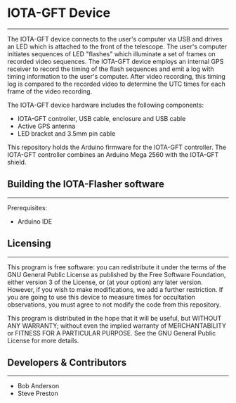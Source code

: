 # IOTA-GFT Device
----------------------------
The IOTA-GFT device connects to the user's computer via USB and drives an LED which is attached to the front of the telescope.  The user's computer initiates sequences of LED "flashes" which illuminate a set of frames on recorded video sequences.  The IOTA-GFT device employs an internal GPS receiver to record the timing of the flash sequences and emit a log with timing information to the user's computer.  After video recording, this timing log is compared to the recorded video to determine the UTC times for each frame of the video recording.

The IOTA-GFT device hardware includes the following components:
- IOTA-GFT controller, USB cable, enclosure and USB cable
- Active GPS antenna
- LED bracket and 3.5mm pin cable

This repository holds the Arduino firmware for the IOTA-GFT controller.  The IOTA-GFT controller combines an Arduino Mega 2560 with the IOTA-GFT shield.

## Building the IOTA-Flasher software
-------------------------------------
Prerequisites:
- Arduino IDE


## Licensing
------------
 This program is free software: you can redistribute it under the terms of the GNU General Public License as published by the Free Software Foundation, either version 3 of the License, or (at your option) any later version.  However, if you wish to make modifications, we add a further restriction.  If you are going to use this device to measure times for occultation observations, you must agree to not modify the code from this repository.

 This program is distributed in the hope that it will be useful, but WITHOUT ANY WARRANTY; without even the implied warranty of MERCHANTABILITY or FITNESS FOR A PARTICULAR PURPOSE.  See the GNU General Public License for more details.



## Developers & Contributors
----------------------------
- Bob Anderson
- Steve Preston


